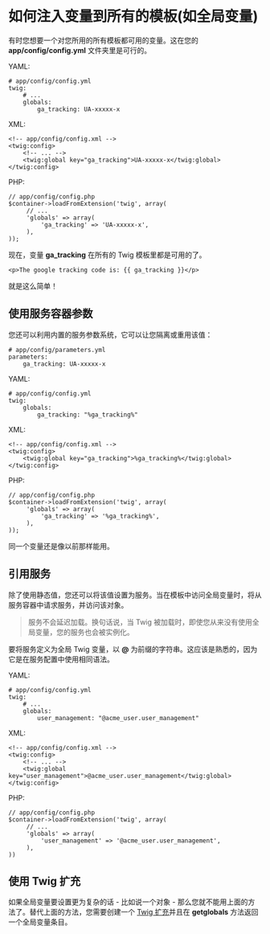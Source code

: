 # 如何注入变量到所有的模板(如全局变量)

有时您想要一个对您所用的所有模板都可用的变量。这在您的 **app/config/config.yml** 文件夹里是可行的。

YAML:

```
# app/config/config.yml
twig:
    # ...
    globals:
        ga_tracking: UA-xxxxx-x
```

XML:

```
<!-- app/config/config.xml -->
<twig:config>
    <!-- ... -->
    <twig:global key="ga_tracking">UA-xxxxx-x</twig:global>
</twig:config> 
```

PHP:

```
// app/config/config.php
$container->loadFromExtension('twig', array(
     // ...
     'globals' => array(
         'ga_tracking' => 'UA-xxxxx-x',
     ),
));
```

现在，变量 **ga_tracking** 在所有的 Twig 模板里都是可用的了。

```
<p>The google tracking code is: {{ ga_tracking }}</p>
```

就是这么简单！

## 使用服务容器参数

您还可以利用内置的服务参数系统，它可以让您隔离或重用该值：

```
# app/config/parameters.yml
parameters:
    ga_tracking: UA-xxxxx-x
```

YAML:

```
# app/config/config.yml
twig:
    globals:
        ga_tracking: "%ga_tracking%"
```

XML:

```
<!-- app/config/config.xml -->
<twig:config>
    <twig:global key="ga_tracking">%ga_tracking%</twig:global>
</twig:config>
```

PHP:

```
// app/config/config.php
$container->loadFromExtension('twig', array(
     'globals' => array(
         'ga_tracking' => '%ga_tracking%',
     ),
));
```

同一个变量还是像以前那样能用。

## 引用服务

除了使用静态值，您还可以将该值设置为服务。当在模板中访问全局变量时，将从服务容器中请求服务，并访问该对象。

> 服务不会延迟加载。换句话说，当 Twig 被加载时，即使您从来没有使用全局变量，您的服务也会被实例化。

要将服务定义为全局 Twig 变量，以 **@** 为前缀的字符串。这应该是熟悉的，因为它是在服务配置中使用相同语法。

YAML:

```
# app/config/config.yml
twig:
    # ...
    globals:
        user_management: "@acme_user.user_management"
```

XML:

```
<!-- app/config/config.xml -->
<twig:config>
    <!-- ... -->
    <twig:global key="user_management">@acme_user.user_management</twig:global>
</twig:config>
```

PHP:

```
// app/config/config.php
$container->loadFromExtension('twig', array(
     // ...
     'globals' => array(
         'user_management' => '@acme_user.user_management',
     ),
))
```

## 使用 Twig 扩充

如果全局变量要设置更为复杂的话 - 比如说一个对象 - 那么您就不能用上面的方法了。替代上面的方法，您需要创建一个 [Twig 扩充](http://symfony.com/doc/current/reference/dic_tags.html#reference-dic-tags-twig-extension)并且在 **getglobals** 方法返回一个全局变量条目。
